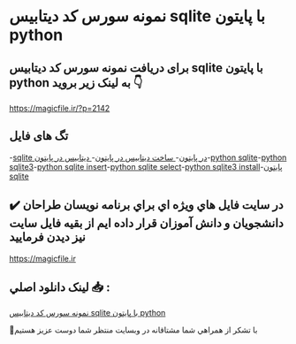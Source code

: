 # نمونه سورس کد دیتابیس sqlite با پایتون python

## برای دریافت نمونه سورس کد دیتابیس sqlite با پایتون python به لینک زیر بروید 👇

https://magicfile.ir/?p=2142

## تگ های فایل

-[sqlite در پایتون](https://magicfile.ir/product/%d9%86%d9%85%d9%88%d9%86%d9%87-%d8%b3%d9%88%d8%b1%d8%b3-%d9%88-%da%a9%d8%af-%d8%af%db%8c%d8%aa%d8%a7%d8%a8%db%8c%d8%b3-sqlite-%d8%a8%d8%a7-%d9%be%d8%a7%db%8c%d8%aa%d9%88%d9%86/)-[ ساخت دیتابیس در پایتون](https://magicfile.ir/product/%d9%86%d9%85%d9%88%d9%86%d9%87-%d8%b3%d9%88%d8%b1%d8%b3-%d9%88-%da%a9%d8%af-%d8%af%db%8c%d8%aa%d8%a7%d8%a8%db%8c%d8%b3-sqlite-%d8%a8%d8%a7-%d9%be%d8%a7%db%8c%d8%aa%d9%88%d9%86/)-[ دیتابیس در پایتون](https://magicfile.ir/product/%d9%86%d9%85%d9%88%d9%86%d9%87-%d8%b3%d9%88%d8%b1%d8%b3-%d9%88-%da%a9%d8%af-%d8%af%db%8c%d8%aa%d8%a7%d8%a8%db%8c%d8%b3-sqlite-%d8%a8%d8%a7-%d9%be%d8%a7%db%8c%d8%aa%d9%88%d9%86/)-[python sqlite](https://magicfile.ir/product/%d9%86%d9%85%d9%88%d9%86%d9%87-%d8%b3%d9%88%d8%b1%d8%b3-%d9%88-%da%a9%d8%af-%d8%af%db%8c%d8%aa%d8%a7%d8%a8%db%8c%d8%b3-sqlite-%d8%a8%d8%a7-%d9%be%d8%a7%db%8c%d8%aa%d9%88%d9%86/)-[python sqlite3](https://magicfile.ir/product/%d9%86%d9%85%d9%88%d9%86%d9%87-%d8%b3%d9%88%d8%b1%d8%b3-%d9%88-%da%a9%d8%af-%d8%af%db%8c%d8%aa%d8%a7%d8%a8%db%8c%d8%b3-sqlite-%d8%a8%d8%a7-%d9%be%d8%a7%db%8c%d8%aa%d9%88%d9%86/)-[python sqlite insert](https://magicfile.ir/product/%d9%86%d9%85%d9%88%d9%86%d9%87-%d8%b3%d9%88%d8%b1%d8%b3-%d9%88-%da%a9%d8%af-%d8%af%db%8c%d8%aa%d8%a7%d8%a8%db%8c%d8%b3-sqlite-%d8%a8%d8%a7-%d9%be%d8%a7%db%8c%d8%aa%d9%88%d9%86/)-[python sqlite select](https://magicfile.ir/product/%d9%86%d9%85%d9%88%d9%86%d9%87-%d8%b3%d9%88%d8%b1%d8%b3-%d9%88-%da%a9%d8%af-%d8%af%db%8c%d8%aa%d8%a7%d8%a8%db%8c%d8%b3-sqlite-%d8%a8%d8%a7-%d9%be%d8%a7%db%8c%d8%aa%d9%88%d9%86/)-[python sqlite3 install](https://magicfile.ir/product/%d9%86%d9%85%d9%88%d9%86%d9%87-%d8%b3%d9%88%d8%b1%d8%b3-%d9%88-%da%a9%d8%af-%d8%af%db%8c%d8%aa%d8%a7%d8%a8%db%8c%d8%b3-sqlite-%d8%a8%d8%a7-%d9%be%d8%a7%db%8c%d8%aa%d9%88%d9%86/)-[پایتون sqlite](https://magicfile.ir/product/%d9%86%d9%85%d9%88%d9%86%d9%87-%d8%b3%d9%88%d8%b1%d8%b3-%d9%88-%da%a9%d8%af-%d8%af%db%8c%d8%aa%d8%a7%d8%a8%db%8c%d8%b3-sqlite-%d8%a8%d8%a7-%d9%be%d8%a7%db%8c%d8%aa%d9%88%d9%86/)

## ✔️ در سايت فايل هاي ويژه اي براي برنامه نويسان طراحان دانشجويان و دانش آموزان قرار داده ايم از بقيه فايل سايت نيز ديدن فرماييد

https://magicfile.ir


## لينک دانلود اصلي 📥 :

[نمونه سورس کد دیتابیس sqlite با پایتون python](https://magicfile.ir/product/%d9%86%d9%85%d9%88%d9%86%d9%87-%d8%b3%d9%88%d8%b1%d8%b3-%d9%88-%da%a9%d8%af-%d8%af%db%8c%d8%aa%d8%a7%d8%a8%db%8c%d8%b3-sqlite-%d8%a8%d8%a7-%d9%be%d8%a7%db%8c%d8%aa%d9%88%d9%86/) 


🙏با تشکر از همراهي شما مشتاقانه در وبسایت منتظر شما دوست عزیز هستیم

